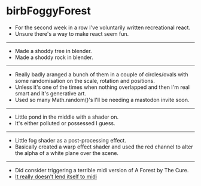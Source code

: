 # birbFoggyForest

- For the second week in a row I've voluntarily written recreational react.
- Unsure there's a way to make react seem fun. 

***

- Made a shoddy tree in blender.
- Made a shoddy rock in blender.

***

- Really badly aranged a bunch of them in a couple of circles/ovals with some randomisation on the scale, rotation and positions.
- Unless it's one of the times when nothing overlapped and then I'm real smart and it's generative art.
- Used so many Math.random()'s I'll be needing a mastodon invite soon. 

***

- Little pond in the middle with a shader on.
- It's either polluted or possessed I guess.

***

- Little fog shader as a post-processing effect.
- Basically created a warp effect shader and used the red channel to alter the alpha of a white plane over the scene. 

***

- Did consider triggering a terrible midi version of A Forest by The Cure.
- [It really doesn't lend itself to midi](https://freemidi.org/download3-2532-a-forest-cure)






